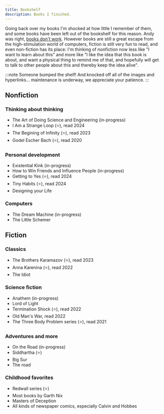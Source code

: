 ```yaml
---
title: Bookshelf
description: Books I finished.
---
```

<!-- 
import { Image } from "astro:assets";
import { bookData } from "../data/books.ts";

Some books I finished (and therefore at least enjoyed). Highly recommended books come with a ⭐.

<div class="gallery">
  {bookData.map((book) => (
    <a href={book.url} class="card">
      <Image src={book.image} alt={book.title} width="200" class="book-cover" />
      <h3>
        {book.title}
        {book.starred && " ⭐"}
      </h3>
      <span class="font-bold text-sm pt-1" style="opacity: 0.5;">
        {book.fiction ? "Fiction" : "Nonfiction"}, by {book.author}
        {book.yearRead && `, I read ${book.yearRead}`}
      </span>
      {book.myNotes && (
        <p class="pt-4">
          <b>Notes:</b> {book.myNotes}
        </p>
      )}
    </a>
  ))}
</div> -->

Going back over my books I'm shocked at how little I remember of them, and some books have been left out of the bookshelf for this reason. Andy was right, [books don't work](https://andymatuschak.org/books/). However books are still a great escape from the high-stimulation world of computers, fiction is still very fun to read, and even non-fiction has its place: I'm thinking of nonfiction now less like "I want to learn about this" and more like "I like the idea that this book is about, and want a physical thing to remind me of that, and hopefully will get to talk to other people about this and thereby keep the idea alive".

:::note
Someone bumped the shelf! And knocked off all of the images and hyperlinks... maintenance is underway, we appreciate your patience.
:::

## Nonfiction
### Thinking about thinking
- The Art of Doing Science and Engineering (in-progress)
- I Am a Strange Loop (⭐), read 2024
- The Begining of Infinity (⭐), read 2023
- Godel Escher Bach (⭐), read 2020

### Personal development
- Existential Kink (in-progress)
- How to Win Friends and Influence People (in-progress)
- Getting to Yes (⭐), read 2024
- Tiny Habits (⭐), read 2024
- Designing your Life

### Computers
- The Dream Machine (in-progress)
- The Little Schemer

## Fiction
### Classics
- The Brothers Karamazov (⭐), read 2023
- Anna Karenina (⭐), read 2022
- The Idiot

### Science fiction
- Anathem (in-progress)
- Lord of Light
- Termination Shock (⭐), read 2022
- Old Man's War, read 2022
- The Three Body Problem series (⭐), read 2021

### Adventures and more
- On the Road (in-progress)
- Siddhartha (⭐)
- Big Sur
- The road

### Childhood favorites
- Redwall series (⭐)
- Most books by Garth Nix
- Masters of Deception
- All kinds of newspaper comics, especially Calvin and Hobbes